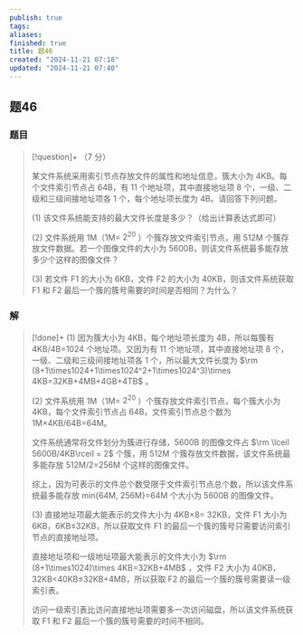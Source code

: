 ```yaml
---
publish: true
tags: 
aliases: 
finished: true
title: 题46
created: "2024-11-21 07:18"
updated: "2024-11-21 07:40"
---
```

## 题46
### 题目
> [!question]+
> （7 分）
> 
> 某文件系统采用索引节点存放文件的属性和地址信息，簇大小为 4KB。每个文件索引节点占 64B，有 11 个地址项，其中直接地址项 8 个，一级、二级和三级间接地址项各 1 个，每个地址项长度为 4B。请回答下列问题。
> 
> (1) 该文件系统能支持的最大文件长度是多少？（给出计算表达式即可）
> 
> (2) 文件系统用 1M（1M= $2^{20}$ ）个簇存放文件索引节点，用 512M 个簇存放文件数据。若一个图像文件的大小为 5600B，则该文件系统最多能存放多少个这样的图像文件？
> 
> (3) 若文件 F1 的大小为 6KB，文件 F2 的大小为 40KB，则该文件系统获取 F1 和 F2 最后一个簇的簇号需要的时间是否相同？为什么？
### 解
> [!done]+
> (1) 因为簇大小为 4KB，每个地址项长度为 4B，所以每簇有 4KB/4B=1024 个地址项。又因为有 11 个地址项，其中直接地址项 8 个，一级、二级和三级间接地址项各 1 个，所以最大文件长度为 $\rm (8+1\times1024+1\times1024^2+1\times1024^3)\times 4KB=32KB+4MB+4GB+4TB$ 。
> 
> (2) 文件系统用 1M（1M= $2^{20}$ ）个簇存放文件索引节点，每个簇大小为 4KB，每个文件索引节点占 64B，文件索引节点总个数为 1M×4KB/64B=64M。
> 
> 文件系统通常将文件划分为簇进行存储，5600B 的图像文件占 $\rm \lceil 5600B/4KB\rceil = 2$ 个簇，用 512M 个簇存放文件数据，该文件系统最多能存放 512M/2=256M 个这样的图像文件。
> 
> 综上，因为可表示的文件总个数受限于文件索引节点总个数，所以该文件系统最多能存放 min{64M, 256M}=64M 个大小为 5600B 的图像文件。
> 
> (3) 直接地址项最大能表示的文件大小为 4KB×8= 32KB，文件 F1 大小为 6KB，6KB≤32KB，所以获取文件 F1 的最后一个簇的簇号只需要访问索引节点的直接地址项。
> 
> 直接地址项和一级地址项最大能表示的文件大小为 $\rm (8+1\times1024)\times 4KB=32KB+4MB$ ，文件 F2 大小为 40KB，32KB<40KB≤32KB+4MB，所以获取 F2 的最后一个簇的簇号需要读一级索引表。
> 
> 访问一级索引表比访问直接地址项需要多一次访问磁盘，所以该文件系统获取 F1 和 F2 最后一个簇的簇号需要的时间不相同。